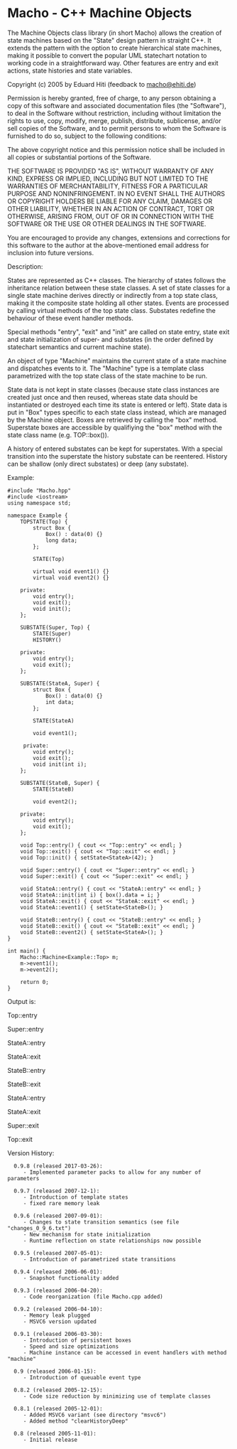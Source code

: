 # Macho - C++ Machine Objects

The Machine Objects class library (in short Macho) allows the creation of
state machines based on the "State" design pattern in straight C++. It
extends the pattern with the option to create hierarchical state machines,
making it possible to convert the popular UML statechart notation to working
code in a straightforward way. Other features are entry and exit actions,
state histories and state variables.

Copyright (c) 2005 by Eduard Hiti (feedback to macho@ehiti.de)

Permission is hereby granted, free of charge, to any person obtaining a copy
of this software and associated documentation files (the "Software"), to deal
in the Software without restriction, including without limitation the rights
to use, copy, modify, merge, publish, distribute, sublicense, and/or sell
copies of the Software, and to permit persons to whom the Software is
furnished to do so, subject to the following conditions:

The above copyright notice and this permission notice shall be included in
all copies or substantial portions of the Software.

THE SOFTWARE IS PROVIDED "AS IS", WITHOUT WARRANTY OF ANY KIND, EXPRESS OR
IMPLIED, INCLUDING BUT NOT LIMITED TO THE WARRANTIES OF MERCHANTABILITY,
FITNESS FOR A PARTICULAR PURPOSE AND NONINFRINGEMENT. IN NO EVENT SHALL THE
AUTHORS OR COPYRIGHT HOLDERS BE LIABLE FOR ANY CLAIM, DAMAGES OR OTHER
LIABILITY, WHETHER IN AN ACTION OF CONTRACT, TORT OR OTHERWISE, ARISING FROM,
OUT OF OR IN CONNECTION WITH THE SOFTWARE OR THE USE OR OTHER DEALINGS IN THE
SOFTWARE.

You are encouraged to provide any changes, extensions and corrections for
this software to the author at the above-mentioned email address for
inclusion into future versions.


Description:

States are represented as C++ classes. The hierarchy of states follows the
inheritance relation between these state classes. A set of state classes for
a single state machine derives directly or indirectly from a top state class,
making it the composite state holding all other states. Events are processed
by calling virtual methods of the top state class. Substates redefine the
behaviour of these event handler methods.

Special methods "entry", "exit" and "init" are called on state entry, state
exit and state initialization of super- and substates (in the order defined
by statechart semantics and current machine state).

An object of type "Machine" maintains the current state of a state machine
and dispatches events to it. The "Machine" type is a template class
parametrized with the top state class of the state machine to be run.

State data is not kept in state classes (because state class instances are
created just once and then reused, whereas state data should be instantiated
or destroyed each time its state is entered or left). State data is put in
"Box" types specific to each state class instead, which are managed by the
Machine object. Boxes are retrieved by calling the "box" method.
Superstate boxes are accessible by qualifiying the "box" method with the
state class name (e.g. TOP::box()).

A history of entered substates can be kept for superstates. With a special
transition into the superstate the history substate can be reentered. History
can be shallow (only direct substates) or deep (any substate).


Example:

```
#include "Macho.hpp"
#include <iostream>
using namespace std;

namespace Example {
	TOPSTATE(Top) {
		struct Box {
			Box() : data(0) {}
			long data;
		};

		STATE(Top)

		virtual void event1() {}
		virtual void event2() {}

	private:
		void entry();
		void exit();
		void init();
	};

	SUBSTATE(Super, Top) {
		STATE(Super)
		HISTORY()

	private:
		void entry();
		void exit();
	};

	SUBSTATE(StateA, Super) {
		struct Box {
			Box() : data(0) {}
			int data;
		};

		STATE(StateA)

		void event1();

	 private:
		void entry();
		void exit();
		void init(int i);
	};

	SUBSTATE(StateB, Super) {
		STATE(StateB)

		void event2();

	private:
		void entry();
		void exit();
	};

	void Top::entry() { cout << "Top::entry" << endl; }
	void Top::exit() { cout << "Top::exit" << endl; }
	void Top::init() { setState<StateA>(42); }

	void Super::entry() { cout << "Super::entry" << endl; }
	void Super::exit() { cout << "Super::exit" << endl; }

	void StateA::entry() { cout << "StateA::entry" << endl; }
	void StateA::init(int i) { box().data = i; }
	void StateA::exit() { cout << "StateA::exit" << endl; }
	void StateA::event1() { setState<StateB>(); }

	void StateB::entry() { cout << "StateB::entry" << endl; }
	void StateB::exit() { cout << "StateB::exit" << endl; }
	void StateB::event2() { setState<StateA>(); }
}

int main() {
	Macho::Machine<Example::Top> m;
	m->event1();
	m->event2();

	return 0;
}

```

Output is:

Top::entry

Super::entry

StateA::entry

StateA::exit

StateB::entry

StateB::exit

StateA::entry

StateA::exit

Super::exit

Top::exit


Version History:

	  0.9.8 (released 2017-03-26):
		 - Implemented parameter packs to allow for any number of parameters

	  0.9.7 (released 2007-12-1):
		 - Introduction of template states
		 - fixed rare memory leak

	  0.9.6 (released 2007-09-01):
		 - Changes to state transition semantics (see file "changes_0_9_6.txt")
		 - New mechanism for state initialization
		 - Runtime reflection on state relationships now possible

	  0.9.5 (released 2007-05-01):
		 - Introduction of parametrized state transitions

	  0.9.4 (released 2006-06-01):
		 - Snapshot functionality added

	  0.9.3 (released 2006-04-20):
		 - Code reorganization (file Macho.cpp added)

	  0.9.2 (released 2006-04-10):
		 - Memory leak plugged
		 - MSVC6 version updated

	  0.9.1 (released 2006-03-30):
		 - Introduction of persistent boxes
		 - Speed and size optimizations
		 - Machine instance can be accessed in event handlers with method "machine"

	  0.9 (released 2006-01-15):
		 - Introduction of queuable event type

	  0.8.2 (released 2005-12-15):
		 - Code size reduction by minimizing use of template classes

	  0.8.1 (released 2005-12-01):
		 - Added MSVC6 variant (see directory "msvc6")
		 - Added method "clearHistoryDeep"

	  0.8 (released 2005-11-01):
		 - Initial release
